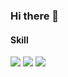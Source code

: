 ### Hi there 👋

<!--
**blademainer/blademainer** is a ✨ _special_ ✨ repository because its `README.md` (this file) appears on your GitHub profile.

Here are some ideas to get you started:

- 🔭 I’m currently working on ...
- 🌱 I’m currently learning ...
- 👯 I’m looking to collaborate on ...
- 🤔 I’m looking for help with ...
- 💬 Ask me about ...
- 📫 How to reach me: ...
- 😄 Pronouns: ...
- ⚡ Fun fact: ...
-->


#### Skill

[![](https://img.shields.io/badge/-Kubernetes-blue?style=flat-square&logo=kubernetes&logoColor=ffffff&logoWidth=40)](https://kubernetes.io/)
[![](https://img.shields.io/badge/-go-blue?style=flat-square&logo=go&logoColor=ffffff&logoWidth=40)](https://golang.org/)
[![](https://img.shields.io/badge/-java-blue?style=flat-square&logo=java&logoColor=ffffff&logoWidth=40)](https://java.com/)
